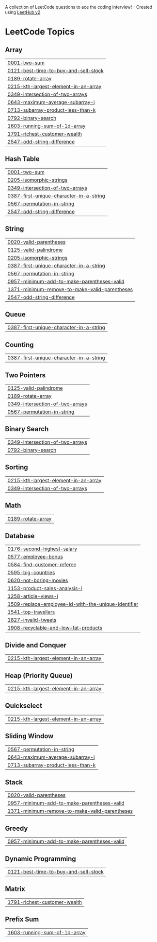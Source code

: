 A collection of LeetCode questions to ace the coding interview! - Created using [LeetHub v2](https://github.com/arunbhardwaj/LeetHub-2.0)
<!---LeetCode Topics Start-->
# LeetCode Topics
## Array
|  |
| ------- |
| [0001-two-sum](https://github.com/JeevanReddyChadarla/DataStructures/tree/master/0001-two-sum) |
| [0121-best-time-to-buy-and-sell-stock](https://github.com/JeevanReddyChadarla/DataStructures/tree/master/0121-best-time-to-buy-and-sell-stock) |
| [0189-rotate-array](https://github.com/JeevanReddyChadarla/DataStructures/tree/master/0189-rotate-array) |
| [0215-kth-largest-element-in-an-array](https://github.com/JeevanReddyChadarla/DataStructures/tree/master/0215-kth-largest-element-in-an-array) |
| [0349-intersection-of-two-arrays](https://github.com/JeevanReddyChadarla/DataStructures/tree/master/0349-intersection-of-two-arrays) |
| [0643-maximum-average-subarray-i](https://github.com/JeevanReddyChadarla/DataStructures/tree/master/0643-maximum-average-subarray-i) |
| [0713-subarray-product-less-than-k](https://github.com/JeevanReddyChadarla/DataStructures/tree/master/0713-subarray-product-less-than-k) |
| [0792-binary-search](https://github.com/JeevanReddyChadarla/DataStructures/tree/master/0792-binary-search) |
| [1603-running-sum-of-1d-array](https://github.com/JeevanReddyChadarla/DataStructures/tree/master/1603-running-sum-of-1d-array) |
| [1791-richest-customer-wealth](https://github.com/JeevanReddyChadarla/DataStructures/tree/master/1791-richest-customer-wealth) |
| [2547-odd-string-difference](https://github.com/JeevanReddyChadarla/DataStructures/tree/master/2547-odd-string-difference) |
## Hash Table
|  |
| ------- |
| [0001-two-sum](https://github.com/JeevanReddyChadarla/DataStructures/tree/master/0001-two-sum) |
| [0205-isomorphic-strings](https://github.com/JeevanReddyChadarla/DataStructures/tree/master/0205-isomorphic-strings) |
| [0349-intersection-of-two-arrays](https://github.com/JeevanReddyChadarla/DataStructures/tree/master/0349-intersection-of-two-arrays) |
| [0387-first-unique-character-in-a-string](https://github.com/JeevanReddyChadarla/DataStructures/tree/master/0387-first-unique-character-in-a-string) |
| [0567-permutation-in-string](https://github.com/JeevanReddyChadarla/DataStructures/tree/master/0567-permutation-in-string) |
| [2547-odd-string-difference](https://github.com/JeevanReddyChadarla/DataStructures/tree/master/2547-odd-string-difference) |
## String
|  |
| ------- |
| [0020-valid-parentheses](https://github.com/JeevanReddyChadarla/DataStructures/tree/master/0020-valid-parentheses) |
| [0125-valid-palindrome](https://github.com/JeevanReddyChadarla/DataStructures/tree/master/0125-valid-palindrome) |
| [0205-isomorphic-strings](https://github.com/JeevanReddyChadarla/DataStructures/tree/master/0205-isomorphic-strings) |
| [0387-first-unique-character-in-a-string](https://github.com/JeevanReddyChadarla/DataStructures/tree/master/0387-first-unique-character-in-a-string) |
| [0567-permutation-in-string](https://github.com/JeevanReddyChadarla/DataStructures/tree/master/0567-permutation-in-string) |
| [0957-minimum-add-to-make-parentheses-valid](https://github.com/JeevanReddyChadarla/DataStructures/tree/master/0957-minimum-add-to-make-parentheses-valid) |
| [1371-minimum-remove-to-make-valid-parentheses](https://github.com/JeevanReddyChadarla/DataStructures/tree/master/1371-minimum-remove-to-make-valid-parentheses) |
| [2547-odd-string-difference](https://github.com/JeevanReddyChadarla/DataStructures/tree/master/2547-odd-string-difference) |
## Queue
|  |
| ------- |
| [0387-first-unique-character-in-a-string](https://github.com/JeevanReddyChadarla/DataStructures/tree/master/0387-first-unique-character-in-a-string) |
## Counting
|  |
| ------- |
| [0387-first-unique-character-in-a-string](https://github.com/JeevanReddyChadarla/DataStructures/tree/master/0387-first-unique-character-in-a-string) |
## Two Pointers
|  |
| ------- |
| [0125-valid-palindrome](https://github.com/JeevanReddyChadarla/DataStructures/tree/master/0125-valid-palindrome) |
| [0189-rotate-array](https://github.com/JeevanReddyChadarla/DataStructures/tree/master/0189-rotate-array) |
| [0349-intersection-of-two-arrays](https://github.com/JeevanReddyChadarla/DataStructures/tree/master/0349-intersection-of-two-arrays) |
| [0567-permutation-in-string](https://github.com/JeevanReddyChadarla/DataStructures/tree/master/0567-permutation-in-string) |
## Binary Search
|  |
| ------- |
| [0349-intersection-of-two-arrays](https://github.com/JeevanReddyChadarla/DataStructures/tree/master/0349-intersection-of-two-arrays) |
| [0792-binary-search](https://github.com/JeevanReddyChadarla/DataStructures/tree/master/0792-binary-search) |
## Sorting
|  |
| ------- |
| [0215-kth-largest-element-in-an-array](https://github.com/JeevanReddyChadarla/DataStructures/tree/master/0215-kth-largest-element-in-an-array) |
| [0349-intersection-of-two-arrays](https://github.com/JeevanReddyChadarla/DataStructures/tree/master/0349-intersection-of-two-arrays) |
## Math
|  |
| ------- |
| [0189-rotate-array](https://github.com/JeevanReddyChadarla/DataStructures/tree/master/0189-rotate-array) |
## Database
|  |
| ------- |
| [0176-second-highest-salary](https://github.com/JeevanReddyChadarla/DataStructures/tree/master/0176-second-highest-salary) |
| [0577-employee-bonus](https://github.com/JeevanReddyChadarla/DataStructures/tree/master/0577-employee-bonus) |
| [0584-find-customer-referee](https://github.com/JeevanReddyChadarla/DataStructures/tree/master/0584-find-customer-referee) |
| [0595-big-countries](https://github.com/JeevanReddyChadarla/DataStructures/tree/master/0595-big-countries) |
| [0620-not-boring-movies](https://github.com/JeevanReddyChadarla/DataStructures/tree/master/0620-not-boring-movies) |
| [1153-product-sales-analysis-i](https://github.com/JeevanReddyChadarla/DataStructures/tree/master/1153-product-sales-analysis-i) |
| [1258-article-views-i](https://github.com/JeevanReddyChadarla/DataStructures/tree/master/1258-article-views-i) |
| [1509-replace-employee-id-with-the-unique-identifier](https://github.com/JeevanReddyChadarla/DataStructures/tree/master/1509-replace-employee-id-with-the-unique-identifier) |
| [1541-top-travellers](https://github.com/JeevanReddyChadarla/DataStructures/tree/master/1541-top-travellers) |
| [1827-invalid-tweets](https://github.com/JeevanReddyChadarla/DataStructures/tree/master/1827-invalid-tweets) |
| [1908-recyclable-and-low-fat-products](https://github.com/JeevanReddyChadarla/DataStructures/tree/master/1908-recyclable-and-low-fat-products) |
## Divide and Conquer
|  |
| ------- |
| [0215-kth-largest-element-in-an-array](https://github.com/JeevanReddyChadarla/DataStructures/tree/master/0215-kth-largest-element-in-an-array) |
## Heap (Priority Queue)
|  |
| ------- |
| [0215-kth-largest-element-in-an-array](https://github.com/JeevanReddyChadarla/DataStructures/tree/master/0215-kth-largest-element-in-an-array) |
## Quickselect
|  |
| ------- |
| [0215-kth-largest-element-in-an-array](https://github.com/JeevanReddyChadarla/DataStructures/tree/master/0215-kth-largest-element-in-an-array) |
## Sliding Window
|  |
| ------- |
| [0567-permutation-in-string](https://github.com/JeevanReddyChadarla/DataStructures/tree/master/0567-permutation-in-string) |
| [0643-maximum-average-subarray-i](https://github.com/JeevanReddyChadarla/DataStructures/tree/master/0643-maximum-average-subarray-i) |
| [0713-subarray-product-less-than-k](https://github.com/JeevanReddyChadarla/DataStructures/tree/master/0713-subarray-product-less-than-k) |
## Stack
|  |
| ------- |
| [0020-valid-parentheses](https://github.com/JeevanReddyChadarla/DataStructures/tree/master/0020-valid-parentheses) |
| [0957-minimum-add-to-make-parentheses-valid](https://github.com/JeevanReddyChadarla/DataStructures/tree/master/0957-minimum-add-to-make-parentheses-valid) |
| [1371-minimum-remove-to-make-valid-parentheses](https://github.com/JeevanReddyChadarla/DataStructures/tree/master/1371-minimum-remove-to-make-valid-parentheses) |
## Greedy
|  |
| ------- |
| [0957-minimum-add-to-make-parentheses-valid](https://github.com/JeevanReddyChadarla/DataStructures/tree/master/0957-minimum-add-to-make-parentheses-valid) |
## Dynamic Programming
|  |
| ------- |
| [0121-best-time-to-buy-and-sell-stock](https://github.com/JeevanReddyChadarla/DataStructures/tree/master/0121-best-time-to-buy-and-sell-stock) |
## Matrix
|  |
| ------- |
| [1791-richest-customer-wealth](https://github.com/JeevanReddyChadarla/DataStructures/tree/master/1791-richest-customer-wealth) |
## Prefix Sum
|  |
| ------- |
| [1603-running-sum-of-1d-array](https://github.com/JeevanReddyChadarla/DataStructures/tree/master/1603-running-sum-of-1d-array) |
<!---LeetCode Topics End-->